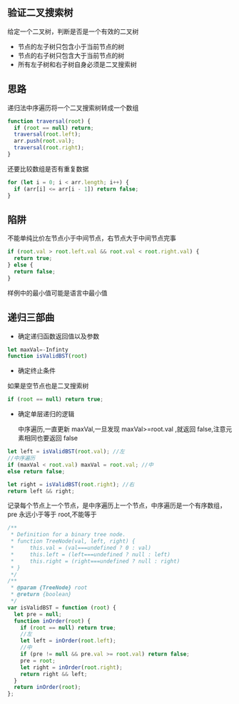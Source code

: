 ## 验证二叉搜索树

给定一个二叉树，判断是否是一个有效的二叉树

- 节点的左子树只包含小于当前节点的树
- 节点的右子树只包含大于当前节点的树
- 所有左子树和右子树自身必须是二叉搜索树

## 思路

递归法中序遍历将一个二叉搜索树转成一个数组

```js
function traversal(root) {
  if (root == null) return;
  traversal(root.left);
  arr.push(root.val);
  traversal(root.right);
}
```

还要比较数组是否有重复数据

```js
for (let i = 0; i < arr.length; i++) {
  if (arr[i] <= arr[i - 1]) return false;
}
```

## 陷阱

不能单纯比价左节点小于中间节点，右节点大于中间节点完事

```js
if (root.val > root.left.val && root.val < root.right.val) {
  return true;
} else {
  return false;
}
```

样例中的最小值可能是语言中最小值

## 递归三部曲

- 确定递归函数返回值以及参数

```js
let maxVal=-Infinty
function isValidBST(root)
```

- 确定终止条件

如果是空节点也是二叉搜索树

```js
if (root == null) return true;
```

- 确定单层递归的逻辑

  中序遍历,一直更新 maxVal,一旦发现 maxVal>=root.val ,就返回 false,注意元素相同也要返回 false

```js
let left = isValidBST(root.val); //左
//中序遍历
if (maxVal < root.val) maxVal = root.val; //中
else return false;

let right = isValidBST(root.right); //右
return left && right;
```

记录每个节点上一个节点，是中序遍历上一个节点，中序遍历是一个有序数组，pre 永远小于等于 root,不能等于

```js
/**
 * Definition for a binary tree node.
 * function TreeNode(val, left, right) {
 *     this.val = (val===undefined ? 0 : val)
 *     this.left = (left===undefined ? null : left)
 *     this.right = (right===undefined ? null : right)
 * }
 */
/**
 * @param {TreeNode} root
 * @return {boolean}
 */
var isValidBST = function (root) {
  let pre = null;
  function inOrder(root) {
    if (root == null) return true;
    //左
    let left = inOrder(root.left);
    //中
    if (pre != null && pre.val >= root.val) return false;
    pre = root;
    let right = inOrder(root.right);
    return right && left;
  }
  return inOrder(root);
};
```
